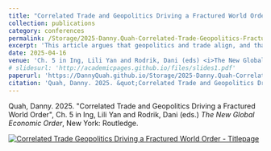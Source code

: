 ```yaml
---
title: "Correlated Trade and Geopolitics Driving a Fractured World Order"
collection: publications
category: conferences
permalink: /Storage/2025-Danny.Quah-Correlated-Trade-Geopolitics-Fractured-Order-NEO.pdf
excerpt: 'This article argues that geopolitics and trade align, and that it is a fallacy that they provide a balance through working in opposition.'
date: 2025-04-16
venue: 'Ch. 5 in Ing, Lili Yan and Rodrik, Dani (eds) <i>The New Global Economic Order</i>'
# slidesurl: 'http://academicpages.github.io/files/slides1.pdf'
paperurl: 'https://DannyQuah.github.io/Storage/2025-Danny.Quah-Correlated-Trade-Geopolitics-Fractured-Order.pdf'
citation: 'Quah, Danny. 2025. &quot;Correlated Trade and Geopolitics Driving a Fractured World Order.&quot; <i>The New Global Economic Order</i>.'
---
```

Quah, Danny. 2025. "Correlated Trade and Geopolitics Driving a Fractured World Order", Ch. 5 in Ing, Lili Yan and Rodrik, Dani (eds.) *The New Global Economic Order*, New York: Routledge.  

[<img src="https://DannyQuah.github.io/Storage/2025-Danny.Quah-Correlated-Trade-Geopolitics-Fractured-Order-titlepage.png" alt = "Correlated Trade Geopolitics Driving a Fractured World Order - Titlepage"/>](https://DannyQuah.github.io/Storage/2025-Danny.Quah-Correlated-Trade-Geopolitics-Fractured-Order.pdf)

<!---
   Invisible section // Quah-D-2025-Correlated-Trade-Geopolitics-Fractured-Order-NEO.md
-->
